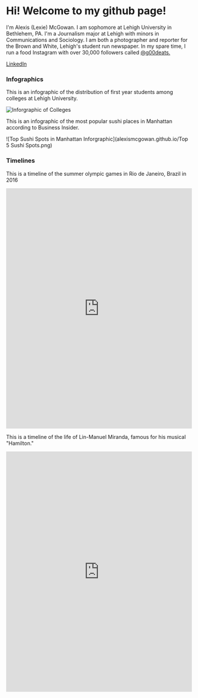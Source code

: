 # Hi! Welcome to my github page!
I'm Alexis (Lexie) McGowan. I am sophomore at Lehigh University in Bethlehem, PA. I'm a Journalism major at Lehigh with minors in Communications and Sociology. I am both a photographer and reporter for the Brown and White, Lehigh's student run newspaper. In my spare time, I run a food Instagram with over 30,000 followers called [@g00deats.](https://www.instagram.com/g00deats/) 

[LinkedIn](https://au.linkedin.com/in/alexis-lexie-mcgowan-ba4194133)

### Infographics

This is an infographic of the distribution of first year students among colleges at Lehigh University.

![Inforgraphic of Colleges](https://github.com/alexismcgowan/alexismcgowan.github.io/blob/master/41.0%2529.2%2529.2%25.png?raw=true)

This is an infographic of the most popular sushi places in Manhattan according to Business Insider.

![Top Sushi Spots in Manhattan Inforgraphic](alexismcgowan.github.io/Top 5 Sushi Spots.png)

### Timelines

This is a timeline of the summer olympic games in Rio de Janeiro, Brazil in 2016
<iframe src='https://cdn.knightlab.com/libs/timeline3/latest/embed/index.html?source=1TsvX_WEt2wAQCuyH1TjApWIEQLYbmW5KsFkoxzqt9_o&font=Default&lang=en&initial_zoom=2&height=650' width='100%' height='650' webkitallowfullscreen mozallowfullscreen allowfullscreen frameborder='0'></iframe>

This is a timeline of the life of Lin-Manuel Miranda, famous for his musical "Hamilton."
<iframe src='https://cdn.knightlab.com/libs/timeline3/latest/embed/index.html?source=1SPDc25vrqUz0LHSWd7CXjI6BRCO-dR70A-RcYTBEGPs&font=Default&lang=en&initial_zoom=2&height=650' width='100%' height='650' webkitallowfullscreen mozallowfullscreen allowfullscreen frameborder='0'></iframe>
